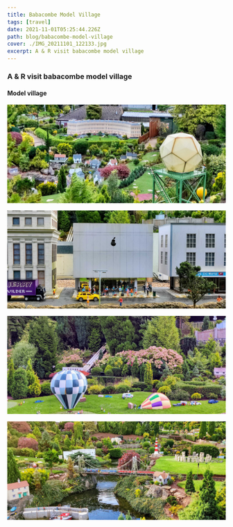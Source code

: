 ```yaml
---
title: Babacombe Model Village
tags: [travel]
date: 2021-11-01T05:25:44.226Z
path: blog/babacombe-model-village
cover: ./IMG_20211101_122133.jpg
excerpt: A & R visit babacombe model village
---
```

### A & R visit babacombe model village

#### Model village
![View of Radar Dome](./IMG_20211101_122145.jpg)

![Pear store](./IMG_20211101_124315.jpg)

![Hot air ballons](./IMG_20211101_124744.jpg)

![Train over the bridge](./IMG_20211101_125147.jpg)